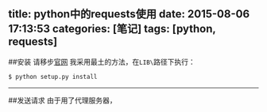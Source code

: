 title: python中的requests使用
date: 2015-08-06 17:13:53
categories: [笔记]
tags: [python, requests]
---
##安装
请移步[官网](http://www.python-requests.org/en/latest/user/install/#install)
我采用最土的方法，在`LIB\`路径下执行：
```bash
$ python setup.py install
```
---
##发送请求
由于用了代理服务器，